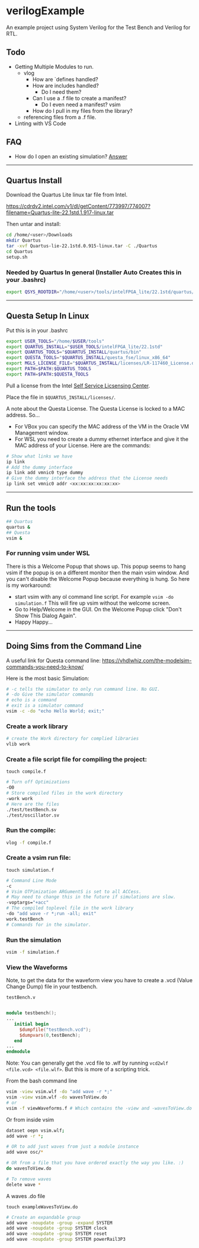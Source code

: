 # verilogExample
An example project using System Verilog for the Test Bench and Verilog for RTL.

## Todo
- Getting Multiple Modules to run.
    - vlog
        - How are `defines handled?
        - How are includes handled?
            - Do I need them?
        - Can I use a .f file to create a manifest?
            - Do I even need a manifest?
    vsim
        - How do I pull in my files from the library?
    - referencing files from a .f file.
- Linting with VS Code
## FAQ
- How do I open an existing simulation? [Answer](#view-the-waveforms)
---
## Quartus Install
Download the Quartus Lite linux tar file from Intel.

https://cdrdv2.intel.com/v1/dl/getContent/773997/774007?filename=Quartus-lite-22.1std.1.917-linux.tar

Then untar and install:
```bash
cd /home/<user>/Downloads
mkdir Quartus
tar -xvf Quartus-lie-22.1std.0.915-linux.tar -C ./Quartus
cd Quartus
setup.sh
```
### Needed by Quartus In general (Installer Auto Creates this in your .bashrc)
```bash
export QSYS_ROOTDIR="/home/<user>/tools/intelFPGA_lite/22.1std/quartus/sopc_builder/bin"
```
---
## Questa Setup In Linux
Put this is in your .bashrc
```bash
export USER_TOOLS="/home/$USER/tools"
export QUARTUS_INSTALL="$USER_TOOLS/intelFPGA_lite/22.1std"
export QUARTUS_TOOLS="$QUARTUS_INSTALL/quartus/bin"
export QUESTA_TOOLS="$QUARTUS_INSTALL/questa_fse/linux_x86_64"
export MGLS_LICENSE_FILE="$QUARTUS_INSTALL/licenses/LR-117460_License.dat"
export PATH=$PATH:$QUARTUS_TOOLS
export PATH=$PATH:$QUESTA_TOOLS
```
Pull a license from the Intel [Self Service Licsensing Center](https://licensing.intel.com/psg/s/?language=en_US).

Place the file in `$QUARTUS_INSTALL/licenses/`.

A note about the Questa License. The Questa License is locked to a MAC address. So...
- For VBox you can specify the MAC address of the VM in the Oracle VM Management window.
- For WSL you need to create a dummy ethernet interface and give it the MAC address of your License. Here are the commands:
```bash
# Show what links we have
ip link
# Add the dummy interface
ip link add vmnic0 type dummy
# Give the dummy interface the address that the License needs
ip link set vmnic0 addr <xx:xx:xx:xx:xx:xx>
```

---
## Run the tools
```bash
## Quartus
quartus &
## Questa
vsim &
```

### For running vsim under WSL
There is this a Welcome Popup that shows up. This popup seems to hang vsim if the popup is on a different monitor then the main vsim window. And you can't disable the Welcome Popup because everything is hung. So here is my workaround:
- start vsim with any ol command line script. For example 
`vsim -do simulation.f` This will fire up vsim without the welcome screen.
- Go to Help/Welcome in the GUI. On the Welcome Popup click "Don't Show This Dialog Again".
- Happy Happy...
---
## Doing Sims from the Command Line
A useful link for Questa command line: https://vhdlwhiz.com/the-modelsim-commands-you-need-to-know/

Here is the most basic Simulation:
```bash
# -c tells the simulator to only run command line. No GUI.
# -do Give the simulator commands
# echo is a command
# exit is a simulator command
vsim -c -do "echo Hello World; exit;"
```
### Create a work library
```bash
# create the Work directory for complied libraries
vlib work
```
### Create a file script file for compiling the project:

`touch compile.f`
```bash
# Turn off Optimizations
-O0
# Store compiled files in the work directory
-work work
# Here are the files
./test/testBench.sv
./test/oscillator.sv
```
### Run the compile:
```bash
vlog -f compile.f
```
### Create a vsim run file:

`touch simulation.f`
```bash
# Command Line Mode
-c 
# Vsim OTPimization ARGumentS is set to all ACCess.
# May need to change this in the future if simulations are slow.
-voptargs="+acc"
# The compiled toplevel file in the work library
-do "add wave -r *;run -all; exit"
work.testBench
# Commands for in the simulator.
```
### Run the simulation
```bash
vsim -f simulation.f
```

### View the Waveforms
Note, to get the data for the waveform view you have to create a .vcd (Value Change Dump) file in your testbench.

`testBench.v`
```verilog

module testbench();
...
   initial begin
     $dumpfile("testBench.vcd");
     $dumpvars(0,testBench);
   end
...
endmodule
```
Note: You can generally get the .vcd file to .wlf by running `vcd2wlf <file.vcd> <file.wlf>`. But this is more of a scripting trick.


From the bash command line
```bash
vsim -view vsim.wlf -do "add wave -r *;"
vsim -view vsim.wlf -do wavesToView.do
# or
vsim -f viewWaveforms.f # Which contains the -view and -wavesToView.do
```
Or from inside vsim
```bash
dataset oepn vsim.wlf;
add wave -r *;

# OR to add just waves from just a module instance
add wave osc/*

# OR from a file that you have ordered exactly the way you like. :)
do wavesToView.do

# To remove waves
delete wave *
```
A waves .do file

`touch exampleWavesToView.do`
```bash
# Create an expandable group
add wave -noupdate -group -expand SYSTEM
add wave -noupdate -group SYSTEM clock
add wave -noupdate -group SYSTEM reset
add wave -noupdate -group SYSTEM powerRail3P3
```



